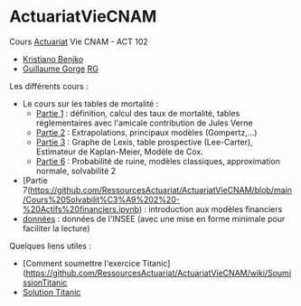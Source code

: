 # ActuariatVieCNAM
Cours [Actuariat](https://actuariat.cnam.fr/) Vie CNAM - ACT 102 
- [Kristiano Benjko](https://www.linkedin.com/in/kristianobejko/)
- [Guillaume Gorge](https://www.linkedin.com/in/guillaume-gorge-05340a8/) [RG](https://www.researchgate.net/profile/Guillaume-Gorge)


Les différents cours : 
- Le cours sur les tables de mortalité : 
  - [Partie 1](https://github.com/RessourcesActuariat/ActuariatVieCNAM/blob/main/Table%20de%20Mortalit%C3%A9%20-%20Partie%201.ipynb) : définition, calcul des taux de mortalité, tables réglementaires avec l'amicale contribution de Jules Verne
  - [Partie 2](https://github.com/RessourcesActuariat/ActuariatVieCNAM/blob/main/Table%20de%20Mortalit%C3%A9%20-%20Partie%202vf.ipynb) : Extrapolations, principaux modèles (Gompertz,...)
  - [Partie 3](https://github.com/RessourcesActuariat/ActuariatVieCNAM/blob/main/Table%20de%20Mortalit%C3%A9%20-%20Partie%203.ipynb) : Graphe de Lexis, table prospective (Lee-Carter), Estimateur de Kaplan-Meier, Modèle de Cox.
  - [Partie 6](https://github.com/RessourcesActuariat/ActuariatVieCNAM/blob/main/Cours%20Solvabilit%C3%A9%20-%20ruine.ipynb) : Probabilité de ruine, modèles classiques, approximation normale, solvabilité 2
- [Partie 7(https://github.com/RessourcesActuariat/ActuariatVieCNAM/blob/main/Cours%20Solvabilit%C3%A9%202%20-%20Actifs%20financiers.ipynb) : introduction aux modèles financiers
- [données](https://github.com/RessourcesActuariat/ActuariatVieCNAM/tree/main/DataActuariat) : données de l'INSEE (avec une mise en forme minimale pour faciliter la lecture)


Quelques liens utiles : 
- [Comment soumettre l'exercice Titanic](https://github.com/RessourcesActuariat/ActuariatVieCNAM/wiki/SoumissionTitanic
- [Solution Titanic](https://github.com/RessourcesActuariat/ActuariatVieCNAM/blob/main/Solution%20TItanic.ipynb)

 
